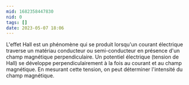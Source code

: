 ```yaml
---
mid: 1682358447830
nid: 0
tags: []
date: 2023-05-07 18:06
---
```


L'effet Hall est un phénomène qui se produit lorsqu'un courant électrique traverse un matériau conducteur ou semi-conducteur en présence d'un champ magnétique perpendiculaire. Un potentiel électrique (tension de Hall) se développe perpendiculairement à la fois au courant et au champ magnétique. En mesurant cette tension, on peut déterminer l'intensité du champ magnétique.

